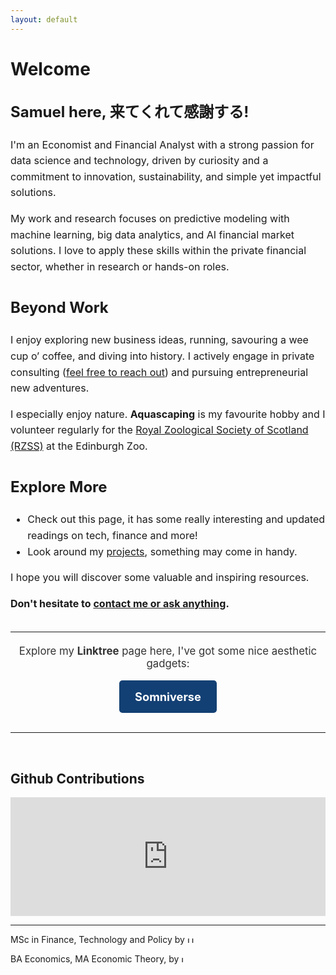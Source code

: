 ```yaml
---
layout: default
---
```

# Welcome

<div class="body">
<div style="font-size: 1rem; line-height: 1.6; margin-bottom: 2rem;">

<h2> Samuel here, 来てくれて感謝する! </h2>

I'm an Economist and Financial Analyst with a strong passion for data science and technology, driven by curiosity and a commitment to innovation, sustainability, and simple yet impactful solutions.

My work and research focuses on predictive modeling with machine learning, big data analytics, and AI financial market solutions. 
I love to apply these skills within the private financial sector, whether in research or hands-on roles.

<h2>Beyond Work </h2>

I enjoy exploring new business ideas, running, savouring a wee cup o’ coffee, and diving into history. I actively engage in private consulting (<a href="https://GregSom-MSc.github.io/contact">feel free to reach out</a>) and pursuing entrepreneurial new adventures.

I especially enjoy nature. **Aquascaping** is my favourite hobby and I volunteer regularly for the <a href="https://www.rzss.org.uk">Royal Zoological Society of Scotland (RZSS)</a> at the Edinburgh Zoo.


<h2> Explore More </h2>

- Check out this page, it has some really interesting and updated readings on tech, finance and more!
- Look around my <a href="https://GregSom-MSc.github.io/research">projects</a>, something may come in handy.


I hope you will discover some valuable and inspiring resources.
    
**Don't hesitate to <a href="https://GregSom-MSc.github.io/contact">contact me or ask anything</a>.**

</div>
    
<hr>
<div style="text-align: center; margin-top: 20px;">
    <p style="font-size: 1.2em; color: #333;">Explore my <strong>Linktree</strong> page here, I've got some nice aesthetic gadgets: </p>
    <a href="https://linktr.ee/somniverse" target="_blank"
       style="display: inline-block; padding: 15px 25px; cursor: pointer; background-color: #134074; color: white; text-decoration: none; font-size: 1.3em; border-radius: 5px; font-weight: bold;">
        Somniverse
    </a>
</div>
<br>
<hr>
<br>

<h2> Github Contributions </h2>

<div style="text-align: center;">
    <iframe src="https://ghchart.rshah.org/GregSom-MSc" frameborder="0" scrolling="50" width="100%" height="190px" style="max-width: 600px; margin: auto;"></iframe>
</div>
<hr>

<p>
  MSc in Finance, Technology and Policy by  <a href="https://www.ed.ac.uk/"></a>
  <img src="https://tinderboxcollective.org/wp-content/uploads/2020/11/UoE-Stacked-Colour-white-background-logo.png" alt="UoE Logo" height="10">
</p>
<p>
  BA Economics, MA Economic Theory, by  <a href="https://www.itam.mx/en"></a>
  <img src="https://upload.wikimedia.org/wikipedia/commons/thumb/d/d9/Logo_del_ITAM.svg/640px-Logo_del_ITAM.svg.png" alt="ITAM Logo" height="10">
</p>
</div>
